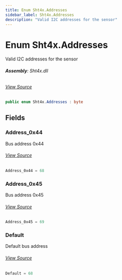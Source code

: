 ```yaml
---
title: Enum Sht4x.Addresses
sidebar_label: Sht4x.Addresses
description: "Valid I2C addresses for the sensor"
---
```

# Enum Sht4x.Addresses
Valid I2C addresses for the sensor

###### **Assembly**: Sht4x.dll
###### [View Source](https://github.com/WildernessLabs/Meadow.Foundation.git/blob/develop/Source/Meadow.Foundation.Peripherals/Sensors.Atmospheric.Sht4x/Driver/Sht4x.Enums.cs#L8)
```csharp title="Declaration"
public enum Sht4x.Addresses : byte
```
## Fields
### Address_0x44
Bus address 0x44
###### [View Source](https://github.com/WildernessLabs/Meadow.Foundation.git/blob/develop/Source/Meadow.Foundation.Peripherals/Sensors.Atmospheric.Sht4x/Driver/Sht4x.Enums.cs#L13)
```csharp title="Declaration"
Address_0x44 = 68
```
### Address_0x45
Bus address 0x45
###### [View Source](https://github.com/WildernessLabs/Meadow.Foundation.git/blob/develop/Source/Meadow.Foundation.Peripherals/Sensors.Atmospheric.Sht4x/Driver/Sht4x.Enums.cs#L17)
```csharp title="Declaration"
Address_0x45 = 69
```
### Default
Default bus address
###### [View Source](https://github.com/WildernessLabs/Meadow.Foundation.git/blob/develop/Source/Meadow.Foundation.Peripherals/Sensors.Atmospheric.Sht4x/Driver/Sht4x.Enums.cs#L21)
```csharp title="Declaration"
Default = 68
```
